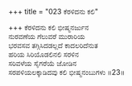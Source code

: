 +++
title = "023 ಕೆರಳಿದನು ಕಲಿ"

+++
ಕೆರಳಿದನು ಕಲಿ ಭೀಷ್ಮನರ್ಜುನ  
ನುರವಣೆಯ ಗೆಲುವರೆ ಮುರಾರಿಯ  
ಭರವಸವ ತಗ್ಗಿಸಿದಡಲ್ಲದೆ ಕಾದಲರಿದೆನುತ  
ಹರಿಯ ಸಿರಿಯೊಡಲಿನಲಿ ಸರಳಿನ  
ಸರಿವಳೆಯ ಸೈಗರೆಯೆ ಜೋಡಿನ  
ಸರಪಳಿಯಲಕ್ಕಾಡಿದವು ಕಲಿ ಭೀಷ್ಮನಂಬುಗಳು      ॥23॥